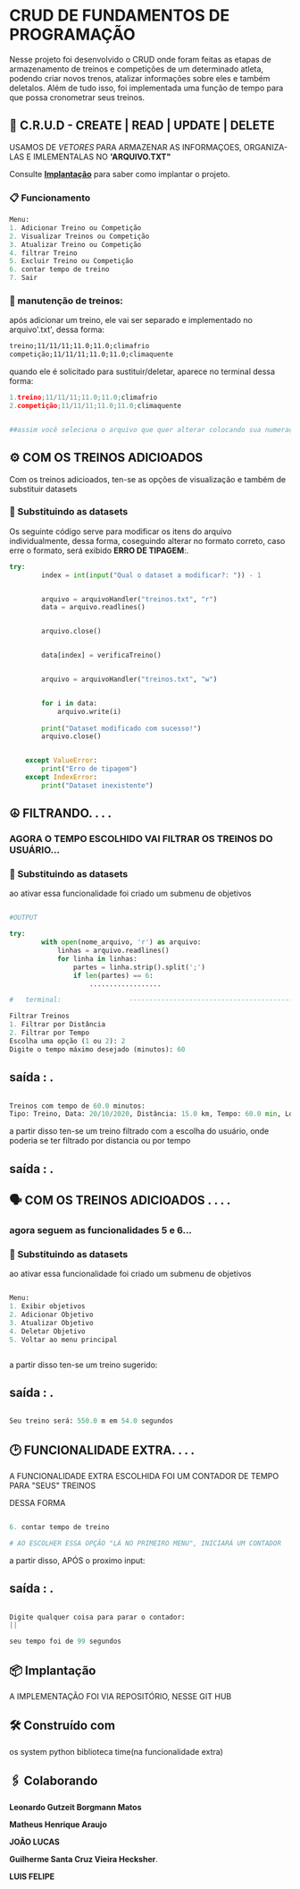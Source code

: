 # CRUD DE FUNDAMENTOS DE PROGRAMAÇÃO


Nesse projeto foi desenvolvido o CRUD onde foram feitas as etapas de armazenamento de treinos e competições de um determinado atleta, podendo criar novos trenos, atalizar informações sobre eles e também deletalos. Além de tudo isso, foi implementada uma função de tempo para que possa cronometrar seus treinos.


## 🚀 C.R.U.D - CREATE | READ | UPDATE | DELETE


USAMOS DE *VETORES* PARA ARMAZENAR AS INFORMAÇOES, ORGANIZA-LAS E IMLEMENTALAS NO **'ARQUIVO.TXT"**


Consulte **[Implantação](#-implanta%C3%A7%C3%A3o)** para saber como implantar o projeto.


### 📋 Funcionamento






```python
Menu:
1. Adicionar Treino ou Competição
2. Visualizar Treinos ou Competição
3. Atualizar Treino ou Competição
4. filtrar Treino
5. Excluir Treino ou Competição
6. contar tempo de treino
7. Sair
```


### 🔧 manutenção de treinos:


após adicionar um treino, ele vai ser separado e implementado no arquivo'.txt', dessa forma:




```txt
treino;11/11/11;11.0;11.0;climafrio
competição;11/11/11;11.0;11.0;climaquente
```


quando ele é solicitado para sustituir/deletar, aparece no terminal dessa forma:


```python
1.treino;11/11/11;11.0;11.0;climafrio
2.competição;11/11/11;11.0;11.0;climaquente


##assim você seleciona o arquivo que quer alterar colocando sua numeração no input do terminal
```


## ⚙️ COM OS TREINOS ADICIOADOS


Com os treinos adicioados, ten-se as opções de visualização e também de substituir datasets


### 🔩 Substituindo as datasets


Os seguinte código serve para modificar os itens do arquivo individualmente, dessa forma, coseguindo alterar no formato correto, caso erre o formato, será exibido **ERRO DE TIPAGEM**:.


```python
try:
        index = int(input("Qual o dataset a modificar?: ")) - 1


        arquivo = arquivoHandler("treinos.txt", "r")
        data = arquivo.readlines()


        arquivo.close()


        data[index] = verificaTreino()


        arquivo = arquivoHandler("treinos.txt", "w")


        for i in data:
            arquivo.write(i)
       
        print("Dataset modificado com sucesso!")
        arquivo.close()


    except ValueError:
        print("Erro de tipagem")
    except IndexError:
        print("Dataset inexistente")
```



## ☮️ FILTRANDO. . . .


### AGORA O TEMPO ESCOLHIDO VAI FILTRAR OS TREINOS DO USUÁRIO...


### 🔩 Substituindo as datasets


ao ativar essa funcionalidade foi criado um submenu de objetivos

```python

#OUTPUT

try:
        with open(nome_arquivo, 'r') as arquivo:
            linhas = arquivo.readlines()
            for linha in linhas:
                partes = linha.strip().split(';')
                if len(partes) == 6: 
                    ..................

#   terminal:                 ------------------------------------------------------------

Filtrar Treinos
1. Filtrar por Distância
2. Filtrar por Tempo
Escolha uma opção (1 ou 2): 2
Digite o tempo máximo desejado (minutos): 60


```
## saída : .
```Python

Treinos com tempo de 60.0 minutos:
Tipo: Treino, Data: 20/10/2020, Distância: 15.0 km, Tempo: 60.0 min, Localização: jaqueira, Clima: sol

````
a partir disso ten-se um treino filtrado com a escolha do usuário, onde poderia se ter filtrado por distancia ou por tempo

## saída : .






## 🗣️ COM OS TREINOS ADICIOADOS . . . .


### agora seguem as funcionalidades 5 e 6...


### 🔩 Substituindo as datasets


ao ativar essa funcionalidade foi criado um submenu de objetivos

```python

Menu:
1. Exibir objetivos
2. Adicionar Objetivo
3. Atualizar Objetivo
4. Deletar Objetivo
5. Voltar ao menu principal



```
a partir disso ten-se um treino sugerido:

## saída : .

```python

Seu treino será: 550.0 m em 54.0 segundos

```

## 🕑 FUNCIONALIDADE EXTRA. . . .

A FUNCIONALIDADE EXTRA ESCOLHIDA FOI UM CONTADOR DE TEMPO PARA "SEUS" TREINOS


DESSA FORMA
```python

6. contar tempo de treino

# AO ESCOLHER ESSA OPÇÃO "LÁ NO PRIMEIRO MENU", INICIARÁ UM CONTADOR

```
a partir disso, APÓS o proximo input:

## saída : .

```python

Digite qualquer coisa para parar o contador:
||

seu tempo foi de 99 segundos

```

## 📦 Implantação


A IMPLEMENTAÇÃO FOI VIA REPOSITÓRIO, NESSE GIT HUB


## 🛠️ Construído com


os system
python
biblioteca time(na funcionalidade extra)


## 🖇️ Colaborando


**Leonardo Gutzeit Borgmann Matos**

**Matheus Henrique Araujo**

**JOÃO LUCAS**

**Guilherme Santa Cruz Vieira Hecksher**.

**LUIS FELIPE**


